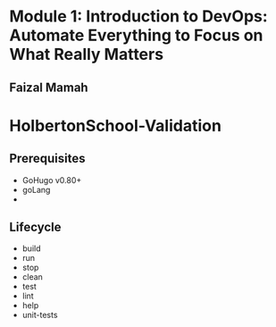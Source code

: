 <h1>Module 1: Introduction to DevOps: Automate Everything to Focus on What Really Matters</h1>
<h2>Faizal Mamah</h2>

# HolbertonSchool-Validation

## Prerequisites

- GoHugo v0.80+
- goLang
- 
## Lifecycle

- build
- run
- stop 
- clean
- test 
- lint
- help 
- unit-tests
